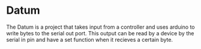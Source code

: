 # Datum
The Datum is a project that takes input from a controller and uses arduino to write bytes to the serial out port. This output can be read by a device by the serial in pin and have a set function when it recieves a certain byte.
